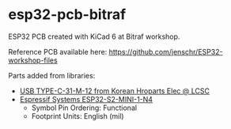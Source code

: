# esp32-pcb-bitraf

ESP32 PCB created with KiCad 6 at Bitraf workshop.

Reference PCB available here: https://github.com/jenschr/ESP32-workshop-files

Parts added from libraries:

* [USB TYPE-C-31-M-12 from Korean Hroparts Elec @ LCSC](https://github.com/jenschr/USB-C-Connectors)
* [Espressif Systems ESP32-S2-MINI-1-N4](https://app.ultralibrarian.com/details/e7064ac7-afcb-11eb-9033-0a34d6323d74/Espressif-Systems/ESP32-S2-MINI-1-N4)
  * Symbol Pin Ordering: Functional
  * Footprint Units: English (mil) 
